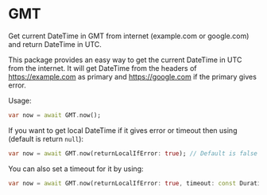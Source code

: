 # GMT

Get current DateTime in GMT from internet (example.com or google.com) and return DateTime in UTC.

This package provides an easy way to get the current DateTime in UTC from the internet. It will get DateTime from the headers of <https://example.com> as primary and <https://google.com> if the primary gives error.

Usage:

``` dart
var now = await GMT.now();
```

If you want to get local DateTime if it gives error or timeout then using (default is return `null`):

``` dart
var now = await GMT.now(returnLocalIfError: true); // Default is false
```

You can also set a timeout for it by using:

``` dart
var now = await GMT.now(returnLocalIfError: true, timeout: const Duration(seconds: 5)); // Default is false
```
